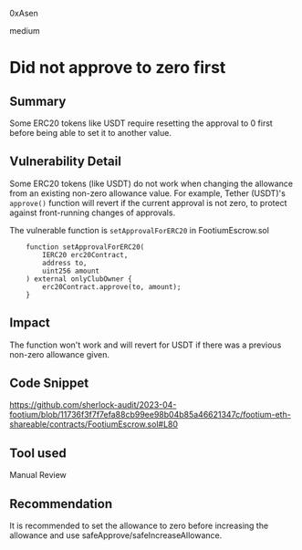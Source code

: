 0xAsen

medium

# Did not approve to zero first

## Summary
Some ERC20 tokens like USDT require resetting the approval to 0 first before being able to set it to another value.
## Vulnerability Detail
Some ERC20 tokens (like USDT) do not work when changing the allowance from an existing non-zero allowance value. For example, Tether (USDT)'s `approve()` function will revert if the current approval is not zero, to protect against front-running changes of approvals.

The vulnerable function is `setApprovalForERC20` in FootiumEscrow.sol
```solidity
    function setApprovalForERC20(
        IERC20 erc20Contract,
        address to,
        uint256 amount
    ) external onlyClubOwner {
        erc20Contract.approve(to, amount);
    }
``` 
## Impact
The function won't work and will revert for USDT if there was a previous non-zero allowance given.
## Code Snippet
https://github.com/sherlock-audit/2023-04-footium/blob/11736f3f7f7efa88cb99ee98b04b85a46621347c/footium-eth-shareable/contracts/FootiumEscrow.sol#L80
## Tool used

Manual Review

## Recommendation
It is recommended to set the allowance to zero before increasing the allowance and use safeApprove/safeIncreaseAllowance.